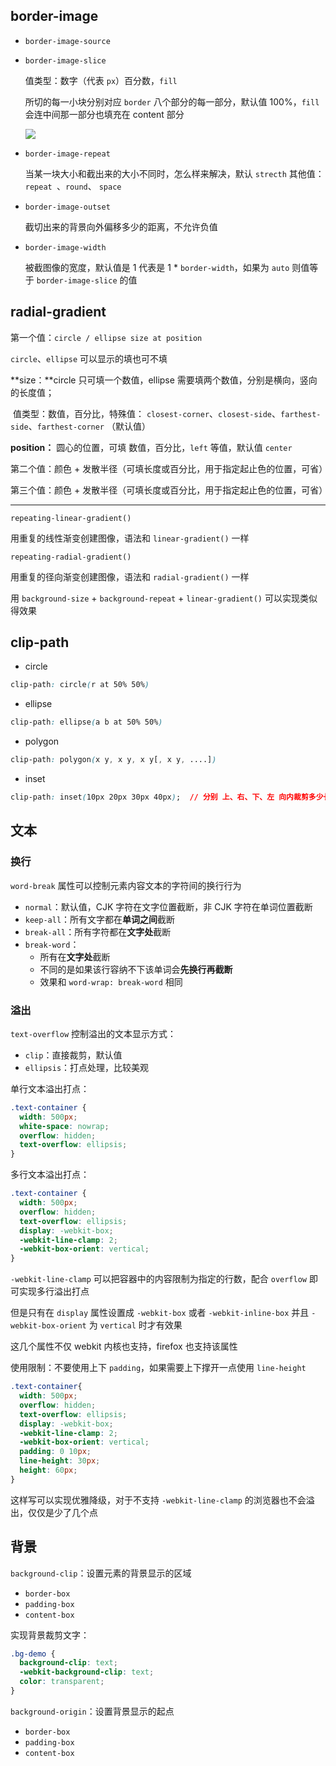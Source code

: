 

## border-image

- `border-image-source`

- `border-image-slice` 

	值类型：数字（代表 `px`）百分数，`fill`

	所切的每一小块分别对应 `border` 八个部分的每一部分，默认值 100%，`fill` 会连中间那一部分也填充在 content 部分

	![](http://oss.xiefeng.tech/img/20210620171050.png)

- `border-image-repeat`

	当某一块大小和截出来的大小不同时，怎么样来解决，默认 `strecth` 其他值：`repeat `、`round`、 `space`
	
- `border-image-outset`

	截切出来的背景向外偏移多少的距离，不允许负值

- `border-image-width`

	被截图像的宽度，默认值是 1 代表是 1 * `border-width`，如果为 `auto` 则值等于 `border-image-slice` 的值

## radial-gradient

第一个值：`circle / ellipse size at position`

`circle`、`ellipse` 可以显示的填也可不填

**size：**circle 只可填一个数值，ellipse 需要填两个数值，分别是横向，竖向的长度值；

​			值类型：数值，百分比，特殊值： `closest-corner`、`closest-side`、`farthest-side`、`farthest-corner` （默认值）

**position：** 圆心的位置，可填 数值，百分比，`left` 等值，默认值 `center` 

第二个值：颜色 + 发散半径（可填长度或百分比，用于指定起止色的位置，可省）

第三个值：颜色 +  发散半径（可填长度或百分比，用于指定起止色的位置，可省）

<hr>

`repeating-linear-gradient()`

用重复的线性渐变创建图像，语法和 `linear-gradient()` 一样

`repeating-radial-gradient()`

用重复的径向渐变创建图像，语法和 `radial-gradient()` 一样

用 `background-size` + `background-repeat` + `linear-gradient()` 可以实现类似得效果

## clip-path

- circle

```css
clip-path: circle(r at 50% 50%)
```

- ellipse

```css
clip-path: ellipse(a b at 50% 50%)
```

- polygon

```css
clip-path: polygon(x y, x y, x y[, x y, ....])
```

- inset

```css
clip-path: inset(10px 20px 30px 40px);  // 分别 上、右、下、左 向内裁剪多少长度
```

## 文本

### 换行

`word-break` 属性可以控制元素内容文本的字符间的换行行为

- `normal`：默认值，CJK 字符在文字位置截断，非 CJK 字符在单词位置截断
- `keep-all`：所有文字都在**单词之间**截断
- `break-all`：所有字符都在**文字处**截断
- `break-word`：
  - 所有在**文字处**截断
  - 不同的是如果该行容纳不下该单词会**先换行再截断**
  - 效果和 `word-wrap: break-word` 相同

### 溢出

`text-overflow` 控制溢出的文本显示方式：

- `clip`：直接裁剪，默认值
- `ellipsis`：打点处理，比较美观

单行文本溢出打点：

```css
.text-container {
  width: 500px;
  white-space: nowrap;
  overflow: hidden;
  text-overflow: ellipsis;
}
```

多行文本溢出打点：

```css
.text-container {
  width: 500px;
  overflow: hidden;
  text-overflow: ellipsis;
  display: -webkit-box;
  -webkit-line-clamp: 2;
  -webkit-box-orient: vertical;
}
```

`-webkit-line-clamp` 可以把容器中的内容限制为指定的行数，配合 `overflow` 即可实现多行溢出打点

但是只有在 `display` 属性设置成 `-webkit-box` 或者 `-webkit-inline-box` 并且 `-webkit-box-orient` 为 `vertical` 时才有效果

这几个属性不仅 webkit 内核也支持，firefox 也支持该属性

使用限制：不要使用上下 `padding`，如果需要上下撑开一点使用 `line-height`

```css
.text-container{
  width: 500px;
  overflow: hidden;
  text-overflow: ellipsis;
  display: -webkit-box;
  -webkit-line-clamp: 2;
  -webkit-box-orient: vertical;
  padding: 0 10px;
  line-height: 30px;
  height: 60px;
}
```

这样写可以实现优雅降级，对于不支持 `-webkit-line-clamp` 的浏览器也不会溢出，仅仅是少了几个点

## 背景

`background-clip`：设置元素的背景显示的区域

- `border-box`
- `padding-box`
- `content-box`

实现背景裁剪文字：

```css
.bg-demo {
  background-clip: text;
  -webkit-background-clip: text;
  color: transparent;
}
```

`background-origin`：设置背景显示的起点

- `border-box`
- `padding-box`
- `content-box`





